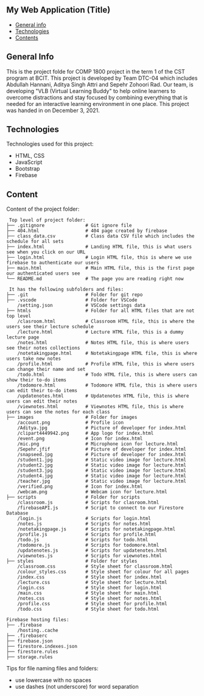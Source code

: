 ## My Web Application (Title)

* [General info](#general-info)
* [Technologies](#technologies)
* [Contents](#content)

## General Info
This is the project folde for COMP 1800 project in the term 1 of the CST program at BCIT. This project is developed by Team DTC-04 which includes Abdullah Hannani, Aditya Singh Attri and Sepehr Zohoori Rad. Our team, is developing "VLB (Virtual Learning Buddy" to help online learners to overcome distractions and stay focused by combining everything that is needed for an interactive learning environment in one place. This project was handed in on December 3, 2021.

## Technologies
Technologies used for this project:
* HTML, CSS
* JavaScript
* Bootstrap 
* Firebase
	
## Content
Content of the project folder:

```
 Top level of project folder: 
├── .gitignore               # Git ignore file
├── 404.html                 # 404 page created by firebase   
├── class_data.csv           # Class data CSV file which includes the schedule for all sets
├── index.html               # Landing HTML file, this is what users see when you click on our URL
├── login.html               # Login HTML file, this is where we use firebase to authenticate our users
├── main.html                # Main HTML file, this is the first page our authenticated users see
└── README.md                # The page you are reading right now

 It has the following subfolders and files:
├── .git                     # Folder for git repo
├── .vscode                  # Folder for VSCode
    /setting.json            # VSCode settings data
├── htmls                    # Folder for all HTML files that are not top level
    /clasroom.html           # Classroom HTML file, this is where the users see their lecture schedule
    /lecture.html            # Lecture HTML file, this is a dummy lecture page
    /notes.html              # Notes HTML file, this is where users see their notes collections
    /notetakingpage.html     # Notetakingpage HTML file, this is where users take new notes
    /profile.html            # Profile HTML file, this is where users can change their name and set
    /todo.html               # Todo HTML file, this is where users can show their to-do items
    /todomore.html           # Todomore HTML file, this is where users can edit their to-do items
    /updatenotes.html        # Updatenotes HTML file, this is where users can edit their notes
    /viewnotes.html          # Viewnotes HTML file, this is where users can see the notes for each class
├── images                   # Folder for images
    /account.png             # Profile icon
    /Aditya.jpg              # Picture of developer for index.html
    /clipart4449942.png      # App logo for index.html
    /event.png               # Icon for index.html
    /mic.png                 # Microphone icon for lecture.html
    /Sepehr.jfif             # Picture of developer for index.html
    /snapseed.jpg            # Picture of developer for index.html
    /student1.jpg            # Static video image for lecture.html
    /student2.jpg            # Static video image for lecture.html
    /student3.jpg            # Static video image for lecture.html
    /student4.jpg            # Static video image for lecture.html
    /teacher.jpg             # Static video image for lecture.html
    /verified.png            # Icon for index.html
    /webcam.png              # Webcam icon for lecture.html
├── scripts                  # Folder for scripts
    /classroom.js            # Scripts for clasroom.html
    /firebaseAPI.js          # Script to connect to our Firestore Database
    /login.js                # Scripts for login.html
    /notes.js                # Scripts for notes.html
    /notetakingpage.js       # Scripts for notetakingpage.html
    /profile.js              # Scripts for profile.html
    /todo.js                 # Scripts for todo.html
    /todomore.js             # Scripts for todomore.html
    /updatenotes.js          # Scripts for updatenotes.html
    /viewnotes.js            # Scripts for viewnotes.html
├── styles                   # Folder for styles
    /classroom.css           # Style sheet for classroom.html
    /colour_styles.css       # Style sheet for colour for all pages
    /index.css               # Style sheet for index.html
    /lecture.css             # Style sheet for lecture.html
    /login.css               # Style sheet for login.html
    /main.css                # Style sheet for main.html
    /notes.css               # Style sheet for notes.html
    /profile.css             # Style sheet for profile.html
    /todo.css                # Style sheet for todo.html

Firebase hosting files: 
├── .firebase
    /hosting..cache
├── .firebaserc
├── firebase.json
├── firestore.indexes.json
├── firestore.rules
├── storage.rules

```

Tips for file naming files and folders:
* use lowercase with no spaces
* use dashes (not underscore) for word separation

